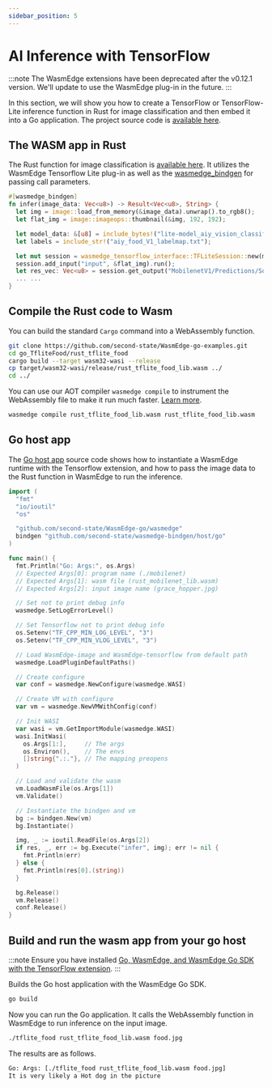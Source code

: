 ```yaml
---
sidebar_position: 5
---
```


# AI Inference with TensorFlow

<!-- prettier-ignore -->
:::note
The WasmEdge extensions have been deprecated after the v0.12.1 version. We'll update to use the WasmEdge plug-in in the future.
:::

In this section, we will show you how to create a TensorFlow or TensorFlow-Lite inference function in Rust for image classification and then embed it into a Go application. The project source code is [available here](https://github.com/second-state/WasmEdge-go-examples/blob/master/go_TfliteFood/).

## The WASM app in Rust

The Rust function for image classification is [available here](https://github.com/second-state/WasmEdge-go-examples/blob/master/go_TfliteFood/rust_tflite_food/src/lib.rs). It utilizes the WasmEdge Tensorflow Lite plug-in as well as the [wasmedge_bindgen](function.md) for passing call parameters.

```rust
#[wasmedge_bindgen]
fn infer(image_data: Vec<u8>) -> Result<Vec<u8>, String> {
  let img = image::load_from_memory(&image_data).unwrap().to_rgb8();
  let flat_img = image::imageops::thumbnail(&img, 192, 192);

  let model_data: &[u8] = include_bytes!("lite-model_aiy_vision_classifier_food_V1_1.tflite");
  let labels = include_str!("aiy_food_V1_labelmap.txt");

  let mut session = wasmedge_tensorflow_interface::TFLiteSession::new(model_data);
  session.add_input("input", &flat_img).run();
  let res_vec: Vec<u8> = session.get_output("MobilenetV1/Predictions/Softmax");
  ... ...
}
```

## Compile the Rust code to Wasm

You can build the standard `Cargo` command into a WebAssembly function.

```bash
git clone https://github.com/second-state/WasmEdge-go-examples.git
cd go_TfliteFood/rust_tflite_food
cargo build --target wasm32-wasi --release
cp target/wasm32-wasi/release/rust_tflite_food_lib.wasm ../
cd ../
```

You can use our AOT compiler `wasmedge compile` to instrument the WebAssembly file to make it run much faster. [Learn more](../../start/build-and-run/aot.md).

```bash
wasmedge compile rust_tflite_food_lib.wasm rust_tflite_food_lib.wasm
```

## Go host app

The [Go host app](https://github.com/second-state/WasmEdge-go-examples/blob/master/go_TfliteFood/tflite_food.go) source code shows how to instantiate a WasmEdge runtime with the Tensorflow extension, and how to pass the image data to the Rust function in WasmEdge to run the inference.

```go
import (
  "fmt"
  "io/ioutil"
  "os"

  "github.com/second-state/WasmEdge-go/wasmedge"
  bindgen "github.com/second-state/wasmedge-bindgen/host/go"
)

func main() {
  fmt.Println("Go: Args:", os.Args)
  // Expected Args[0]: program name (./mobilenet)
  // Expected Args[1]: wasm file (rust_mobilenet_lib.wasm)
  // Expected Args[2]: input image name (grace_hopper.jpg)

  // Set not to print debug info
  wasmedge.SetLogErrorLevel()

  // Set Tensorflow not to print debug info
  os.Setenv("TF_CPP_MIN_LOG_LEVEL", "3")
  os.Setenv("TF_CPP_MIN_VLOG_LEVEL", "3")

  // Load WasmEdge-image and WasmEdge-tensorflow from default path
  wasmedge.LoadPluginDefaultPaths()

  // Create configure
  var conf = wasmedge.NewConfigure(wasmedge.WASI)

  // Create VM with configure
  var vm = wasmedge.NewVMWithConfig(conf)

  // Init WASI
  var wasi = vm.GetImportModule(wasmedge.WASI)
  wasi.InitWasi(
    os.Args[1:],     // The args
    os.Environ(),    // The envs
    []string{".:."}, // The mapping preopens
  )

  // Load and validate the wasm
  vm.LoadWasmFile(os.Args[1])
  vm.Validate()

  // Instantiate the bindgen and vm
  bg := bindgen.New(vm)
  bg.Instantiate()

  img, _ := ioutil.ReadFile(os.Args[2])
  if res, _, err := bg.Execute("infer", img); err != nil {
    fmt.Println(err)
  } else {
    fmt.Println(res[0].(string))
  }

  bg.Release()
  vm.Release()
  conf.Release()
}
```

## Build and run the wasm app from your go host

<!-- prettier-ignore -->
:::note
Ensure you have installed [Go, WasmEdge, and WasmEdge Go SDK with the TensorFlow extension](intro.md).
:::

Builds the Go host application with the WasmEdge Go SDK.

```bash
go build
```

Now you can run the Go application. It calls the WebAssembly function in WasmEdge to run inference on the input image.

```bash
./tflite_food rust_tflite_food_lib.wasm food.jpg
```

The results are as follows.

```bash
Go: Args: [./tflite_food rust_tflite_food_lib.wasm food.jpg]
It is very likely a Hot dog in the picture
```
